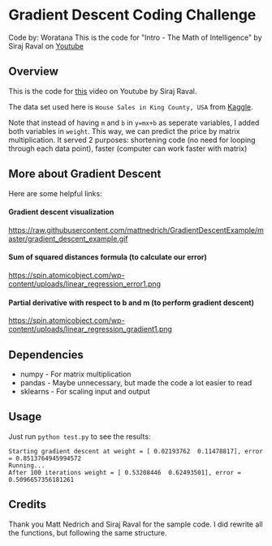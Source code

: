 # Gradient Descent Coding Challenge
Code by: Woratana
This is the code for "Intro - The Math of Intelligence" by Siraj Raval on [Youtube](https://youtu.be/xRJCOz3AfYY)

## Overview
This is the code for [this](https://youtu.be/xRJCOz3AfYY) video on Youtube by Siraj Raval.

The data set used here is `House Sales in King County, USA` from [Kaggle](https://www.kaggle.com/harlfoxem/housesalesprediction).

Note that instead of having `m` and `b` in `y=mx+b` as seperate variables, I added both variables in `weight`.
This way, we can predict the price by matrix multiplication. It served 2 purposes: shortening code (no need for looping through each data point), faster (computer can work faster with matrix)

## More about Gradient Descent
Here are some helpful links:

#### Gradient descent visualization
https://raw.githubusercontent.com/mattnedrich/GradientDescentExample/master/gradient_descent_example.gif

#### Sum of squared distances formula (to calculate our error)
https://spin.atomicobject.com/wp-content/uploads/linear_regression_error1.png

#### Partial derivative with respect to b and m (to perform gradient descent)
https://spin.atomicobject.com/wp-content/uploads/linear_regression_gradient1.png

## Dependencies

* numpy - For matrix multiplication
* pandas - Maybe unnecessary, but made the code a lot easier to read
* sklearns - For scaling input and output

## Usage

Just run ``python test.py`` to see the results:

   ```
Starting gradient descent at weight = [ 0.02193762  0.11478817], error = 0.8513764945994572
Running...
After 100 iterations weight = [ 0.53208446  0.62493501], error = 0.5096657356181261
   ```

## Credits

Thank you Matt Nedrich and Siraj Raval for the sample code. I did rewrite all the functions, but following the same structure.
